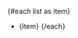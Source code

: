 <script lang="ts">
  const list = ['a', 'b', 'c'];
</script>

{#each list as item}
* {item}
{/each}

